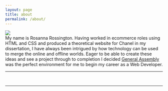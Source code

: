 ```yaml
---
layout: page
title: about
permalink: /about/
---
```


<img class="col one right" src="/img/prof_pic.jpg">

<br/>
My name is Rosanna Rossington. Having worked in ecommerce roles using HTML and CSS and produced a theoretical website for Chanel in my dissertation, I have always been intrigued by how technology can be used to merge the online and offline worlds. Eager to be able to create these ideas and see a project through to completion I decided <a class="link-1" href="https://generalassemb.ly/" target="_blank">General Assembly</a> was the perfect environment for me to begin my career as a Web Developer. <hr> 
<br/>
<hr/>
<br/>
<span class="contacticon center">
	<a href="mailto:rosanna_rossington@outlook.com"><i class="fa fa-envelope-square"></i></a>
	<a href="https://github.com/RosannaRossington" target="_blank"><i class="fa fa-github-square"></i></a>
	<a href="https://uk.linkedin.com/in/rosannarossington" target="_blank"><i class="fa fa-linkedin-square"></i></a>
</span>

<div class="col three caption">
	
</div>

